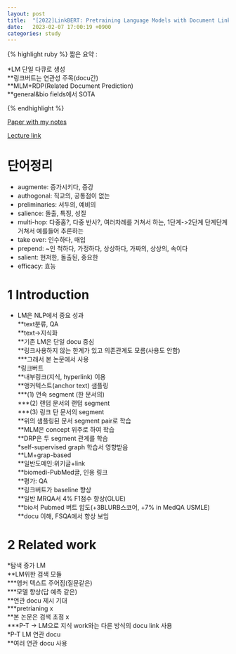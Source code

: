 ```yaml
---
layout: post
title:  "[2022]LinkBERT: Pretraining Language Models with Document Links"
date:   2023-02-07 17:00:19 +0900
categories: study
---
```






{% highlight ruby %}
짧은 요약 :  

*LM 단일 다큐로 생성  
**링크버트는 연관성 주목(docu간)  
**MLM+RDP(Related Document Prediction)  
**general&bio fields에서 SOTA  

    
{% endhighlight %}


[Paper with my notes](https://drive.google.com/drive/folders/1zesvlx7j5oGj2r9asXHGcD8ym5OJeMge?usp=sharing)  


[Lecture link]()  


# 단어정리  
* augmente: 증가시키다, 증강    
* authogonal: 직교의, 공통점이 없는    
* preliminaries: 서두의, 예비의  
* salience: 돌출, 특징, 성질  
* multi-hop: 다중홉?, 다중 반사?, 여러차례를 거쳐서 하는, 1단계->2단계 단계단계 거쳐서 예를들어 추론하는  
* take over: 인수하다, 매입  
* prepend: ~인 척하다, 가정하다, 상상하다, 가짜의, 상상의, 속이다  
* salient: 현저한, 돌출된, 중요한  
* efficacy: 효능


   

# 1 Introduction  
* LM은 NLP에서 중요 성과  
**text분류, QA  
**text->지식화  
**기존 LM은 단일 docu 중심  
**링크사용하지 않는 한계가 있고 의존관계도 모름(사용도 안함)  
***그래서 본 논문에서 사용  
*링크버트  
**내부링크(지식, hyperlink) 이용  
**앵커텍스트(anchor text) 샘플링  
***(1) 연속 segment (한 문서의)  
***(2) 랜덤 문서의 랜덤 segment  
***(3) 링크 탄 문서의 segment  
**위의 샘플링된 문서 segment pair로 학습  
**MLM은 concept 위주로 하여 학습  
**DRP은 두 segment 관계를 학습  
*self-supervised graph 학습서 영향받음  
**LM+grap-based  
**일반도메인:위키글+link  
**biomedi-PubMed글, 인용 링크  
**평가: QA  
**링크버트가 baseline 향상  
**일반 MRQA서 4% F1점수 향상(GLUE)  
**bio서 Pubmed 버트 압도(+3BLURB스코어, +7% in MedQA USMLE)  
**docu 이해, FSQA에서 향상 보임  


# 2 Related work  
*탐색 증가 LM  
**LM위한 검색 모듈  
***앵커 텍스트 주어짐(질문같은)  
***모델 향상(답 예측 같은)  
**연관 docu 제시 기대  
***pretrianing x   
**본 논문은 검색 초점 x  
***P-T -> LM으로 지식 work와는 다른 방식의 docu link 사용  
*P-T LM 연관 docu  
**여러 연관 docu 사용  